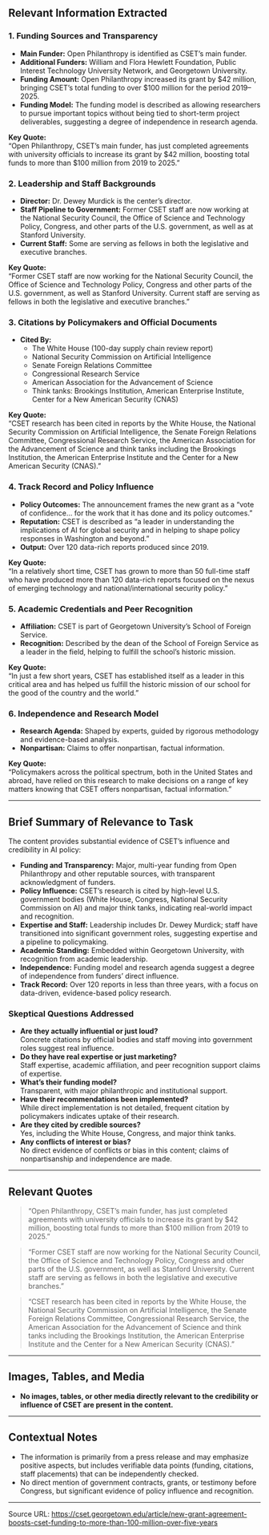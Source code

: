 ## Relevant Information Extracted

### 1. Funding Sources and Transparency

- **Main Funder:** Open Philanthropy is identified as CSET’s main funder.
- **Additional Funders:** William and Flora Hewlett Foundation, Public Interest Technology University Network, and Georgetown University.
- **Funding Amount:** Open Philanthropy increased its grant by $42 million, bringing CSET’s total funding to over $100 million for the period 2019–2025.
- **Funding Model:** The funding model is described as allowing researchers to pursue important topics without being tied to short-term project deliverables, suggesting a degree of independence in research agenda.

**Key Quote:**  
“Open Philanthropy, CSET’s main funder, has just completed agreements with university officials to increase its grant by $42 million, boosting total funds to more than $100 million from 2019 to 2025.”

### 2. Leadership and Staff Backgrounds

- **Director:** Dr. Dewey Murdick is the center’s director.
- **Staff Pipeline to Government:** Former CSET staff are now working at the National Security Council, the Office of Science and Technology Policy, Congress, and other parts of the U.S. government, as well as at Stanford University.
- **Current Staff:** Some are serving as fellows in both the legislative and executive branches.

**Key Quote:**  
“Former CSET staff are now working for the National Security Council, the Office of Science and Technology Policy, Congress and other parts of the U.S. government, as well as Stanford University. Current staff are serving as fellows in both the legislative and executive branches.”

### 3. Citations by Policymakers and Official Documents

- **Cited By:**
  - The White House (100-day supply chain review report)
  - National Security Commission on Artificial Intelligence
  - Senate Foreign Relations Committee
  - Congressional Research Service
  - American Association for the Advancement of Science
  - Think tanks: Brookings Institution, American Enterprise Institute, Center for a New American Security (CNAS)

**Key Quote:**  
“CSET research has been cited in reports by the White House, the National Security Commission on Artificial Intelligence, the Senate Foreign Relations Committee, Congressional Research Service, the American Association for the Advancement of Science and think tanks including the Brookings Institution, the American Enterprise Institute and the Center for a New American Security (CNAS).”

### 4. Track Record and Policy Influence

- **Policy Outcomes:** The announcement frames the new grant as a “vote of confidence… for the work that it has done and its policy outcomes.”
- **Reputation:** CSET is described as “a leader in understanding the implications of AI for global security and in helping to shape policy responses in Washington and beyond.”
- **Output:** Over 120 data-rich reports produced since 2019.

**Key Quote:**  
“In a relatively short time, CSET has grown to more than 50 full-time staff who have produced more than 120 data-rich reports focused on the nexus of emerging technology and national/international security policy.”

### 5. Academic Credentials and Peer Recognition

- **Affiliation:** CSET is part of Georgetown University’s School of Foreign Service.
- **Recognition:** Described by the dean of the School of Foreign Service as a leader in the field, helping to fulfill the school’s historic mission.

**Key Quote:**  
“In just a few short years, CSET has established itself as a leader in this critical area and has helped us fulfill the historic mission of our school for the good of the country and the world.”

### 6. Independence and Research Model

- **Research Agenda:** Shaped by experts, guided by rigorous methodology and evidence-based analysis.
- **Nonpartisan:** Claims to offer nonpartisan, factual information.

**Key Quote:**  
“Policymakers across the political spectrum, both in the United States and abroad, have relied on this research to make decisions on a range of key matters knowing that CSET offers nonpartisan, factual information.”

---

## Brief Summary of Relevance to Task

The content provides substantial evidence of CSET’s influence and credibility in AI policy:

- **Funding and Transparency:** Major, multi-year funding from Open Philanthropy and other reputable sources, with transparent acknowledgment of funders.
- **Policy Influence:** CSET’s research is cited by high-level U.S. government bodies (White House, Congress, National Security Commission on AI) and major think tanks, indicating real-world impact and recognition.
- **Expertise and Staff:** Leadership includes Dr. Dewey Murdick; staff have transitioned into significant government roles, suggesting expertise and a pipeline to policymaking.
- **Academic Standing:** Embedded within Georgetown University, with recognition from academic leadership.
- **Independence:** Funding model and research agenda suggest a degree of independence from funders’ direct influence.
- **Track Record:** Over 120 reports in less than three years, with a focus on data-driven, evidence-based policy research.

### Skeptical Questions Addressed

- **Are they actually influential or just loud?**  
  Concrete citations by official bodies and staff moving into government roles suggest real influence.
- **Do they have real expertise or just marketing?**  
  Staff expertise, academic affiliation, and peer recognition support claims of expertise.
- **What’s their funding model?**  
  Transparent, with major philanthropic and institutional support.
- **Have their recommendations been implemented?**  
  While direct implementation is not detailed, frequent citation by policymakers indicates uptake of their research.
- **Are they cited by credible sources?**  
  Yes, including the White House, Congress, and major think tanks.
- **Any conflicts of interest or bias?**  
  No direct evidence of conflicts or bias in this content; claims of nonpartisanship and independence are made.

---

## Relevant Quotes

> “Open Philanthropy, CSET’s main funder, has just completed agreements with university officials to increase its grant by $42 million, boosting total funds to more than $100 million from 2019 to 2025.”

> “Former CSET staff are now working for the National Security Council, the Office of Science and Technology Policy, Congress and other parts of the U.S. government, as well as Stanford University. Current staff are serving as fellows in both the legislative and executive branches.”

> “CSET research has been cited in reports by the White House, the National Security Commission on Artificial Intelligence, the Senate Foreign Relations Committee, Congressional Research Service, the American Association for the Advancement of Science and think tanks including the Brookings Institution, the American Enterprise Institute and the Center for a New American Security (CNAS).”

---

## Images, Tables, and Media

- **No images, tables, or other media directly relevant to the credibility or influence of CSET are present in the content.**

---

## Contextual Notes

- The information is primarily from a press release and may emphasize positive aspects, but includes verifiable data points (funding, citations, staff placements) that can be independently checked.
- No direct mention of government contracts, grants, or testimony before Congress, but significant evidence of policy influence and recognition.

---

Source URL: https://cset.georgetown.edu/article/new-grant-agreement-boosts-cset-funding-to-more-than-100-million-over-five-years